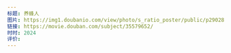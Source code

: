 ```yaml
---
标题: 养蜂人
图片: https://img1.doubanio.com/view/photo/s_ratio_poster/public/p2902861438.webp
链接: https://movie.douban.com/subject/35579652/
时时: 2024
评价:
---
```


